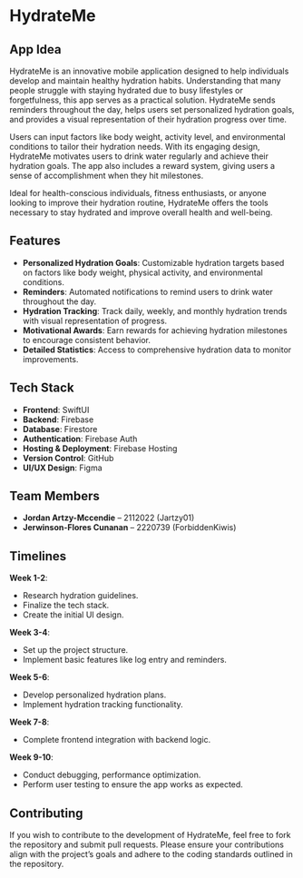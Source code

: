 # HydrateMe

## App Idea

HydrateMe is an innovative mobile application designed to help individuals develop and maintain healthy hydration habits. Understanding that many people struggle with staying hydrated due to busy lifestyles or forgetfulness, this app serves as a practical solution. HydrateMe sends reminders throughout the day, helps users set personalized hydration goals, and provides a visual representation of their hydration progress over time.

Users can input factors like body weight, activity level, and environmental conditions to tailor their hydration needs. With its engaging design, HydrateMe motivates users to drink water regularly and achieve their hydration goals. The app also includes a reward system, giving users a sense of accomplishment when they hit milestones.

Ideal for health-conscious individuals, fitness enthusiasts, or anyone looking to improve their hydration routine, HydrateMe offers the tools necessary to stay hydrated and improve overall health and well-being.

## Features

- **Personalized Hydration Goals**: Customizable hydration targets based on factors like body weight, physical activity, and environmental conditions.
- **Reminders**: Automated notifications to remind users to drink water throughout the day.
- **Hydration Tracking**: Track daily, weekly, and monthly hydration trends with visual representation of progress.
- **Motivational Awards**: Earn rewards for achieving hydration milestones to encourage consistent behavior.
- **Detailed Statistics**: Access to comprehensive hydration data to monitor improvements.

## Tech Stack

- **Frontend**: SwiftUI
- **Backend**: Firebase
- **Database**: Firestore
- **Authentication**: Firebase Auth
- **Hosting & Deployment**: Firebase Hosting
- **Version Control**: GitHub
- **UI/UX Design**: Figma

## Team Members

- **Jordan Artzy-Mccendie** – 2112022 (Jartzy01)
- **Jerwinson-Flores Cunanan** – 2220739 (ForbiddenKiwis)

## Timelines

**Week 1-2**:  
- Research hydration guidelines.  
- Finalize the tech stack.  
- Create the initial UI design.

**Week 3-4**:  
- Set up the project structure.  
- Implement basic features like log entry and reminders.

**Week 5-6**:  
- Develop personalized hydration plans.  
- Implement hydration tracking functionality.

**Week 7-8**:  
- Complete frontend integration with backend logic.

**Week 9-10**:  
- Conduct debugging, performance optimization.  
- Perform user testing to ensure the app works as expected.

## Contributing

If you wish to contribute to the development of HydrateMe, feel free to fork the repository and submit pull requests. Please ensure your contributions align with the project’s goals and adhere to the coding standards outlined in the repository.
